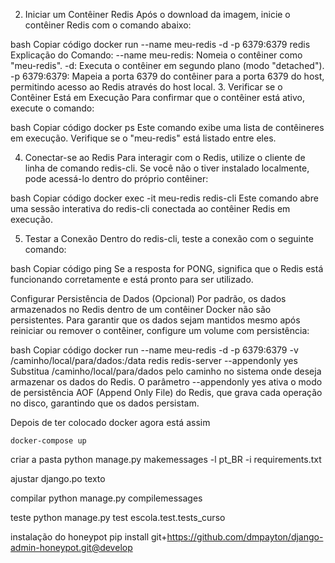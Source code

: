 2. Iniciar um Contêiner Redis
Após o download da imagem, inicie o contêiner Redis com o comando abaixo:

bash
Copiar código
docker run --name meu-redis -d -p 6379:6379 redis
Explicação do Comando:
--name meu-redis: Nomeia o contêiner como "meu-redis".
-d: Executa o contêiner em segundo plano (modo "detached").
-p 6379:6379: Mapeia a porta 6379 do contêiner para a porta 6379 do host, permitindo acesso ao Redis através do host local.
3. Verificar se o Contêiner Está em Execução
Para confirmar que o contêiner está ativo, execute o comando:

bash
Copiar código
docker ps
Este comando exibe uma lista de contêineres em execução. Verifique se o "meu-redis" está listado entre eles.

4. Conectar-se ao Redis
Para interagir com o Redis, utilize o cliente de linha de comando redis-cli. Se você não o tiver instalado localmente, pode acessá-lo dentro do próprio contêiner:

bash
Copiar código
docker exec -it meu-redis redis-cli
Este comando abre uma sessão interativa do redis-cli conectada ao contêiner Redis em execução.

5. Testar a Conexão
Dentro do redis-cli, teste a conexão com o seguinte comando:

bash
Copiar código
ping
Se a resposta for PONG, significa que o Redis está funcionando corretamente e está pronto para ser utilizado.

Configurar Persistência de Dados (Opcional)
Por padrão, os dados armazenados no Redis dentro de um contêiner Docker não são persistentes. Para garantir que os dados sejam mantidos mesmo após reiniciar ou remover o contêiner, configure um volume com persistência:

bash
Copiar código
docker run --name meu-redis -d -p 6379:6379 -v /caminho/local/para/dados:/data redis redis-server --appendonly yes
Substitua /caminho/local/para/dados pelo caminho no sistema onde deseja armazenar os dados do Redis.
O parâmetro --appendonly yes ativa o modo de persistência AOF (Append Only File) do Redis, que grava cada operação no disco, garantindo que os dados persistam.


Depois de ter colocado docker agora está assim

    docker-compose up



criar a pasta
python manage.py makemessages -l pt_BR -i requirements.txt

ajustar django.po
texto

compilar
python manage.py compilemessages


teste
python manage.py test escola.test.tests_curso


instalação do honeypot
pip install git+https://github.com/dmpayton/django-admin-honeypot.git@develop
